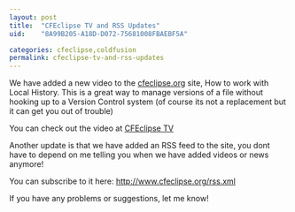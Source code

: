 ```yaml
---
layout: post
title:  "CFEclipse TV and RSS Updates"
uid:	"8A99B205-A18D-D072-75681008FBAEBF5A"

categories: cfeclipse,coldfusion
permalink: cfeclipse-tv-and-rss-updates
---
```

We have added a new video to the <a href="http://www.cfeclipse.org/">cfeclipse.org</a> site, How to work with Local History. This is a great way to manage versions of a file without hooking up to a Version Control system (of course its not a replacement but it can get you out of trouble)

You can check out the video at <a href="http://www.cfeclipse.org/index.cfm?event=page&page=TV">CFEclipse TV</a>

Another update is that we have added an RSS feed to the site, you dont have to depend on me telling you when we have added videos or news anymore!

You can subscribe to it here:
<a href="http://www.cfeclipse.org/rss.xml">http://www.cfeclipse.org/rss.xml</a>

If you have any problems or suggestions, let me know!